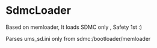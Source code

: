 # SdmcLoader 

Based on memloader, It loads SDMC only , Safety 1st :)

Parses ums_sd.ini only from sdmc:/bootloader/memloader 
